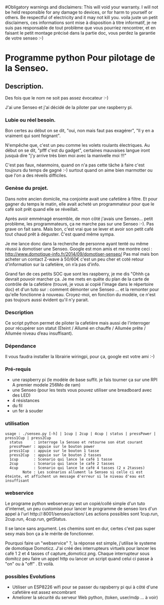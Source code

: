 #Obligatory warnings and disclaimers: This will void your warranty. I will not be held responsible for any damage to devices, or for harm to yourself or others. Be respectful of electricity and it may not kill you.
voila juste un petit disclaimers, ces informations sont mise à disposition à titre informatif, je ne suis pas responsable de tout problème que vous pourriez rencontrer, et en faisant le petit montage précisé dans la partie doc, vous perdez la garantie de votre senseo :-)  


# Programme python Pour pilotage de la Senseo.

## Description.
Des fois que le nom ne soit pas assez évocateur :-)

J'ai une Senseo et j'ai décidé de la piloter par une raspberry pi.
	

### Lubie ou réel besoin.
Bon certes au début on se dit, "oui, non mais faut pas exagérer", "Il y en a vraiment qui sont feignant".

N'empêche que, c'est un peu comme les volets roulants électriques. Au début on se dit, "pfff c'est du gadget", certaines mauvaises langue iront jusquà dire "j'y arrive très bien moi avec la manivelle moi !!!"

C'est pas faux, néanmoins, quand on n'a pas cette tâche à faire c'est toujours du temps de gagné :-) surtout quand on aime bien marmotter ou que l'on a des réveils difficiles.
	
### Genèse du projet.
Dans notre ancien domicile, ma conjointe avait une cafetière à filtre. Et pour gagner du temps le matin, elle avait acheté un programmateur pour que le café soit prêt quand elle se réveillait.
	
Après avoir emménagé ensemble, de mon côté j'avais une Senseo... petit problème, les programmateurs, ça ne marche pas sur une Senseo :-). Pas grave on fait sans.
Mais bon, c'est vrai que se lever et avoir son petit café tout chaud prêt à déguster. C'est quand même sympa.

Je me lance donc dans la recherche de personne ayant tenté ou même réussi à domotiser une Senseo. Google est mon amis et me montre ceci : http://www.domotique-info.fr/2014/09/domotiser-senseo/
Pas mal mais bon acheter un contact Z-wave à 50/60€ c'est un peu cher et coté retour d'information sur la cafetière,  on n’a pas d'info.

Grand fan de ces petits SOC que sont les raspberry, je me dis "Ohhh ça devrait pouvoir marcher ça.
Je me mets en quête du plan de la carte de contrôle de la cafetière (trouvé, je vous ai copié l'image dans le répertoire doc) et d'un tuto sur : comment démonter une Senseo ... et la remonter pour qu'elle fonctionne à nouveau. Croyez-moi, en fonction du modèle, ce n'est pas toujours aussi évident qu'il n'y parait.
	
	
### Description
Ce script python permet de piloter la cafetière mais aussi de l'interroger pour récupérer son statut (Eteint / Allumé en chauffe / Allumée prête / Allumée niveau d’eau insuffisant).
	
### Dépendance 
Il vous faudra installer la librairie wiringpi, pour ça, google est votre ami :-)	

### Pré-requis
- une raspberry pi (le modèle de base suffit. je fais tourner ça sur une RPI A premier modele 256Mo de ram)
- une Senseo (pour les tests vous pouvez utiliser une breadboard avec des LED)
- 4 résistances
- du fil
- un fer à souder


### utilisation

	usage : ./senseo.py [-h] | 1cup | 2cup | 4cup | status | pressPower | press1Cup | press2Cup
      status     : interroge la Senseo et retourne son état courant
      pressPower : appuie sur le bouton power
      press1Cup  : appuie sur le bouton 1 tasse
      press2Cup  : appuie sur le bouton 2 tasses
      1cup       : Scenario qui lance le café 1 tasse
      2cup       : Scenario qui lance le café 2 tasses
      4cup       : Scenario qui lance le café 4 tasses (2 x 2tasses)
            Note : Les scénarios allument la Senseo si celle ci est éteinte, et affichent un message d'erreur si le niveau d'eau est insuffisant

### webservice 
Le programe python webserver.py est un copié/collé simple d'un tuto d'internet, un peu customisé pour lancer le programme de senseo lors d'un appel à l'url http://<monIp>:8001/senseo/action/<action>
Les actions possibles sont 1cup.run, 2cup.run, 4cup.run, getStatus.
	
Il se lance sans argument.
Les chemins sont en dur, certes c'est pas super sexy mais bon ça a le mérite de fonctionner.
	
Pourquoi faire un "webservice" ?, la réponse est simple, j'utilise le systeme de domotique Domoticz.
J'ai créé des interrupteurs virtuels pour lancer les café 1 2 et 4 tasses cf capture_domoticz.png.
Chaque interrupteur sous domitcz peu faire un appel http ou lancer un script quand celui ci passe à "on" ou à "off" .
Et voilà.


### possibles Evolutions 
- Utiliser un ESP8226 wifi pour se passer du rapsberry pi qui à côté d'une cafetière est assez encombrant
- Ameliorer la sécurité du serveur Web python, (token, user/mdp ...  à voir)
